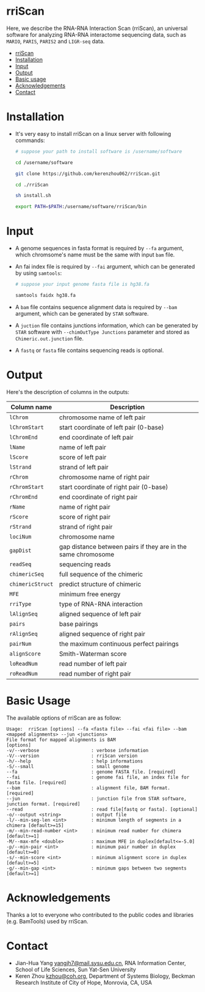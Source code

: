 # rriScan
Here, we describe the RNA-RNA Interaction Scan (rriScan), an universal software for analyzing RNA-RNA interactome sequencing data, such as `MARIO`, `PARIS`, `PARIS2` and `LIGR-seq` data.

- [rriScan](#rriScan)
- [Installation](#Installation)
- [Input](#Input)
- [Output](#Output)
- [Basic usage](#Basic-usage)
- [Acknowledgements](#Acknowledgements)
- [Contact](#Contact)

# Installation
* It's very easy to install rriScan on a linux server with following commands:
    ```bash
    # suppose your path to install software is /username/software
    
    cd /username/software
    
    git clone https://github.com/kerenzhou062/rriScan.git
    
    cd ./rriScan
    
    sh install.sh
    
    export PATH=$PATH:/username/software/rriScan/bin
    ```

# Input
* A genome sequences in fasta format is required by `--fa` argument, which chromsome's name must be the same with input `bam` file.

* An fai index file is required by `--fai` argument, which can be generated by using `samtools`:

    ```bash
    # suppose your input genome fasta file is hg38.fa
    
    samtools faidx hg38.fa
    ```

* A `bam` file contains sequence alignment data is required by `--bam` argument, which can be generated by `STAR` software.

* A `juction` file contains junctions information, which can be generated by `STAR` software with `--chimOutType Junctions` parameter and stored as `Chimeric.out.junction` file.

* A `fastq` or `fasta` file contains sequencing reads is optional.

# Output
Here's the description of columns in the outputs:

| Column name          | Description
| -----------          |----------
| `lChrom`             | chromosome name of left pair
| `lChromStart`        | start coordinate of left pair (0-base)
| `lChromEnd`          | end coordinate of left pair
| `lName`              | name of left pair
| `lScore`             | score of left pair
| `lStrand`            | strand of left pair
| `rChrom`             | chromosome name of right pair
| `rChromStart`        | start coordinate of right pair (0-base)
| `rChromEnd`          | end coordinate of right pair
| `rName`              | name of right pair
| `rScore`             | score of right pair
| `rStrand`            | strand of right pair
| `lociNum`            | chromosome name
| `gapDist`            | gap distance between pairs if they are in the same chromosome
| `readSeq`            | sequencing reads
| `chimericSeq`        | full sequence of the chimeric
| `chimericStruct`     | predict structure of chimeric
| `MFE`                | minimum free energy
| `rriType`            | type of RNA-RNA interaction
| `lAlignSeq`          | aligned sequence of left pair
| `pairs`              | base pairings
| `rAlignSeq`          | aligned sequence of right pair
| `pairNum`            | the maximum continuous perfect pairings
| `alignScore`         | Smith-Waterman score
| `loReadNum`          | read number of left pair
| `roReadNum`          | read number of right pair

# Basic Usage
The available options of rriScan are as follow:

```shell
Usage:  rriScan [options] --fa <fasta file> --fai <fai file> --bam <mapped alignments> --jun <junctions>
File format for mapped alignments is BAM
[options]
-v/--verbose                   : verbose information
-V/--version                   : rriScan version
-h/--help                      : help informations
-S/--small                     : small genome
--fa                           : genome FASTA file. [required]
--fai                          : genome fai file, an index file for fasta file. [required]
--bam                          : alignment file, BAM format. [required]
--jun                          : junction file from STAR software, junction format. [required]
--read                         : read file[fastq or fasta]. [optional]
-o/--output <string>           : output file
-l/--min-seg-len <int>         : minimum length of segments in a chimera [default>=15]
-m/--min-read-number <int>     : minimum read number for chimera [default>=1]
-M/--max-mfe <double>          : maximum MFE in duplex[default<=-5.0]
-p/--min-pair <int>            : minimum pair number in duplex [default>=0]
-s/--min-score <int>           : minimum alignment score in duplex [default>=5]
-g/--min-gap <int>             : minimum gaps between two segments [default>=1]
```

# Acknowledgements
Thanks a lot to everyone who contributed to the public codes and libraries (e.g. BamTools) used by rriScan.

# Contact
* Jian-Hua Yang <yangjh7@mail.sysu.edu.cn>, RNA Information Center, School of Life Sciences, Sun Yat-Sen University<BR>
* Keren Zhou <kzhou@coh.org>, Department of Systems Biology, Beckman Research Institute of City of Hope, Monrovia, CA, USA<BR>
